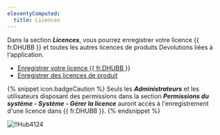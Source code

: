 ```yaml
---
eleventyComputed:
  title: Licences
---
```

Dans la section ***Licences***, vous pourrez enregistrer votre licence {{ fr.DHUBB }} et toutes les autres licences de produits Devolutions liées à l'application.  

* [Enregistrer votre licence {{ fr.DHUBB }}](/fr/hub/web-interface/hub-overview/administration/management/licenses/register-hub-business-license/) 
* [Enregistrer des licences de produit](/fr/hub/web-interface/hub-overview/administration/management/licenses/register-product-licenses/) 

{% snippet icon.badgeCaution %} 
Seuls les ***Administrateurs*** et les utilisateurs disposant des permissions dans la section ***Permissions du système - Système - Gérer la licence*** auront accès à l'enregistrement d'une licence dans {{ fr.DHUBB }}. 
{% endsnippet %}
 
![!!Hub4124](https://webdevolutions.azureedge.net/docs/fr/hub/Hub4124.png) 
